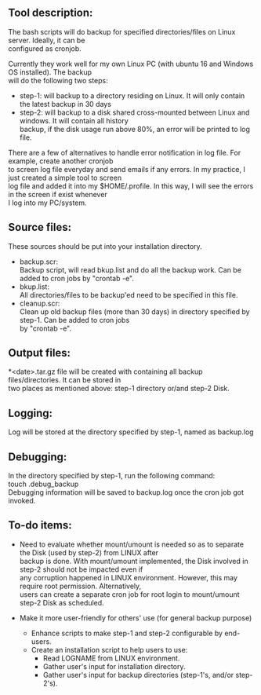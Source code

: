 Tool description:   
-----------------   
The bash scripts will do backup for specified directories/files on Linux server. Ideally, it can be   
configured as cronjob.   
  
Currently they work well for my own Linux PC (with ubuntu 16 and Windows OS installed). The backup   
will do the following two steps:  
- step-1: will backup to a directory residing on Linux. It will only contain the latest backup in 30 days  
- step-2: will backup to a disk shared cross-mounted between Linux and windows. It will contain all history  
 backup, if the disk usage run above 80%, an error will be printed to log file.

There are a few of alternatives to handle error notification in log file. For example, create another cronjob    
to screen log file everyday and send emails if any errors. In my practice, I just created a simple tool to screen   
log file and added it into my $HOME/.profile. In this way, I will see the errors in the screen if exist whenever       
I log into my PC/system.    

Source files:  
-------------   
These sources should be put into your installation directory.   
- backup.scr:    
Backup script, will read bkup.list and do all the backup work. Can be added to cron jobs by "crontab -e".    
- bkup.list:  
All directories/files to be backup'ed need to be specified in this file.  
- cleanup.scr:      
Clean up old backup files (more than 30 days) in directory specified by step-1. Can be added to cron jobs  
 by "crontab -e".   
          
Output files:  
-------------  
*\<date\>.tar.gz file will be created with containing all backup files/directories. It can be stored in  
two places as mentioned above: step-1 directory or/and step-2 Disk.   

Logging:     
--------   
Log will be stored at the directory specified by step-1, named as backup.log   

Debugging:   
----------   
In the directory specified by step-1, run the following command:   
touch .debug_backup    
Debugging information will be saved to backup.log once the cron job got invoked.   

To-do items:  
------------   
- Need to evaluate whether mount/umount is needed so as to separate the Disk (used by step-2) from LINUX after  
 backup is done. With mount/umount implemented, the Disk involved in step-2 should not be impacted even if   
 any corruption happened in LINUX environment. However, this may require root permission. Alternatively,   
users can create a separate cron job for root login to mount/umount step-2 Disk as scheduled.  
  
- Make it more user-friendly for others' use (for general backup purpose)   
	- Enhance scripts to make step-1 and step-2 configurable by end-users.
	- Create an installation script to help users to use:   
		- Read LOGNAME from LINUX environment.   
		- Gather user's input for installation directory.  
		- Gather user's input for backup directories (step-1's, and/or step-2's).   


